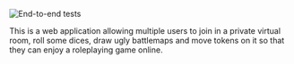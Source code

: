 ![End-to-end tests](https://github.com/gmrdn/rpgbattlemap/workflows/End-to-end%20tests/badge.svg?branch=master)

This is a web application allowing multiple users to join in a private virtual room, roll some dices, draw ugly battlemaps and move tokens on it so that they can enjoy a roleplaying game online.
